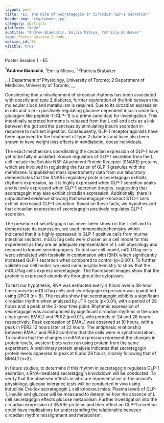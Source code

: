 ```yaml
---
layout: post
title: "E5. The Role of Secretagogin in Circadian GLP-1 Secretion"
header-img: "img/banner.jpg"
category: abstracts
platform: "endo"
subtitle: "Andrew Biancolin, Emilia Mitova, Patricia Brubaker"
tags: Poster_Session_1 endo
session_id: E5
visible: true
---
```

Poster Session 1 - E5

**<sup>1</sup>Andrew Biancolin**, <sup>1</sup>Emilia Mitova, <sup>1,2</sup>Patricia Brubaker

__1 Department of Physiology, University of Toronto; 2 Department of Medicine, University of Toronto; __

Considering that a misalignment of circadian rhythms has been associated with obesity and type 2 diabetes, further exploration of the link between the molecular clock and metabolism is required. Due to its circadian expression in rats and role in positively regulating glucose-dependent insulin secretion, glucagon-like peptide-1 (GLP- 1) is a prime candidate for investigation. This intestinally secreted hormone is released from the L cell and acts as a link between the gut and the pancreas by stimulating insulin secretion in response to nutrient ingestion. Consequently, GLP-1 receptor agonists have been approved for the treatment of type 2 diabetes and have also been shown to have weight loss effects in nondiabetic, obese individuals. 

The exact mechanisms coordinating the circadian expression of GLP-1 have yet to be fully elucidated. Known regulators of GLP-1 secretion from the L cell include the Soluble NSF Attachment Protein Receptor (SNARE) proteins, which are involved in regulating the fusion of GLP-1 granules with the membrane. Unpublished mass spectrometry data from our laboratory demonstrates that the SNARE regulatory protein secretagogin exhibits rhythmic expression, as it is highly expressed when GLP-1 secretion peaks and is lowly expressed when GLP-1 secretion troughs, suggesting that secretagogin may also exhibit circadian expression. Additionally, there is unpublished evidence showing that secretagogin-knockout STC-1 cells exhibit decreased GLP-1 secretion. Based on these facts, we hypothesized that circadian expression of secretagogin positively regulates GLP-1 secretion. 

The presence of secretagogin has never been shown in the L cell and to demonstrate its expression, we used immunohistochemistry which indicated that it is highly expressed in GLP-1 positive cells from murine intestinal sections. mGLUTag cells were chosen as a cell model for this experiment as they are an adequate representation of L cell physiology and respond to known secretagogues. To test our cell model, mGLUTag cells were stimulated with forskolin in combination with IBMX which significantly increased GLP-1 secretion when compared to control (p<0.001). To further validate our cell model, we used immunocytochemistry to show that the mGLUTag cells express secretagogin. The fluorescent images show that the protein is expressed abundantly throughout the cytoplasm.

To test our hypothesis, RNA was extracted every 4 hours over a 48-hour time course in mGLUTag cells and secretagogin expression was quantified using QPCR (n= 8). The results show that secretagogin exhibits a significant circadian rhythm when analyzed by JTK cycle (p<0.01), with a period of 28 hours and a peak at the 2-hour time point. Rhythmic expression of secretagogin was accompanied by significant circadian rhythms in the core clock genes BMAL1 and PER2 (p<0.01), with periods of 24 and 28 hours respectively. Peak expression of BMAL1 was observed at 10 hours, with a peak in PER2 12 hours later at 22 hours. The antiphasic relationship between BMAL1 and PER2 confirms that the cells were in synchronization. To confirm that the changes in mRNA expression represent the changes in protein levels, western blots were run using protein from the same experiment. A preliminary protein analysis indicates that secretagogin protein levels appeared to peak at 8 and 28 hours, closely following that of BMAL1 (n=2).  

In future studies, to determine if this rhythm in secretagogin regulates GLP-1 secretion, siRNA-mediated secretagogin knockdown will be conducted. To verify that the observed effects in vitro are representative of the animal’s physiology, glucose tolerance tests will be conducted in vivo using inducible Cre-lox secretagogin L cell knockout mice. Plasma levels of GLP-1, insulin and glucose will be measured to determine how the absence of L cell secretagogin effects glucose metabolism. Further investigation into the circadian expression of SNARE proteins and their effect on GLP-1 secretion could have implications for understanding the relationship between circadian rhythm misalignment and metabolism.
